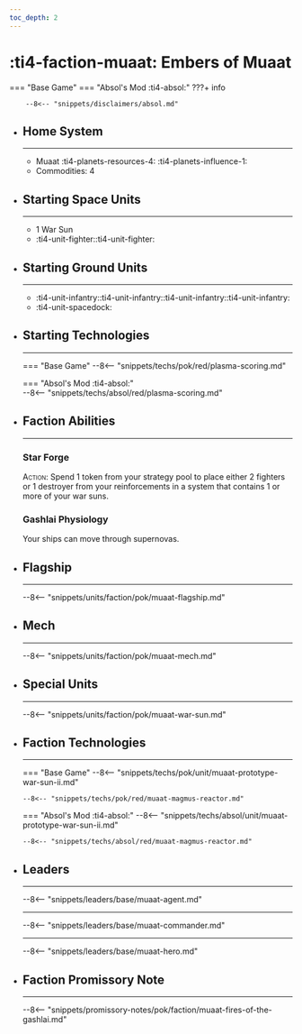 ```yaml
---
toc_depth: 2
---
```


# :ti4-faction-muaat: Embers of Muaat
=== "Base Game"
=== "Absol's Mod :ti4-absol:" 
    ???+ info

        --8<-- "snippets/disclaimers/absol.md"

<div class="grid cards" markdown>

-   ## __Home System__

    ---

    * Muaat :ti4-planets-resources-4: :ti4-planets-influence-1:
    * Commodities: 4

</div>

<div class="grid cards" markdown>

-   ## __Starting Space Units__

    ---

    * 1 War Sun
    * :ti4-unit-fighter::ti4-unit-fighter:

-   ## __Starting Ground Units__

    ---

    * :ti4-unit-infantry::ti4-unit-infantry::ti4-unit-infantry::ti4-unit-infantry:
    * :ti4-unit-spacedock:

-   ## __Starting Technologies__

    ---
    === "Base Game"
        --8<-- "snippets/techs/pok/red/plasma-scoring.md"

    === "Absol's Mod :ti4-absol:"  
        --8<-- "snippets/techs/absol/red/plasma-scoring.md"

-   ## __Faction Abilities__

    ---
    ### **Star Forge**
    
    <span style="font-variant:small-caps;">Action</span>: Spend 1 token from your strategy pool to place either 2 fighters or 1 destroyer from your reinforcements in a system that contains 1 or more of your war suns.

    ### **Gashlai Physiology**

    Your ships can move through supernovas.

-   ## __Flagship__

    ---
    --8<-- "snippets/units/faction/pok/muaat-flagship.md"

-   ## __Mech__

    ---
    --8<-- "snippets/units/faction/pok/muaat-mech.md"

</div>

<div class="grid cards" markdown>

-   ## __Special Units__

    ---
    --8<-- "snippets/units/faction/pok/muaat-war-sun.md"

</div>

<div class="grid cards" markdown>

-   ## __Faction Technologies__

    ---
    === "Base Game"
        --8<-- "snippets/techs/pok/unit/muaat-prototype-war-sun-ii.md"

        --8<-- "snippets/techs/pok/red/muaat-magmus-reactor.md"

    === "Absol's Mod :ti4-absol:"
        --8<-- "snippets/techs/absol/unit/muaat-prototype-war-sun-ii.md"

        --8<-- "snippets/techs/absol/red/muaat-magmus-reactor.md"

-   ## __Leaders__

    ---
    
    --8<-- "snippets/leaders/base/muaat-agent.md"

    ---

    --8<-- "snippets/leaders/base/muaat-commander.md"

    ---

    --8<-- "snippets/leaders/base/muaat-hero.md"

-   ## __Faction Promissory Note__

    ---
    --8<-- "snippets/promissory-notes/pok/faction/muaat-fires-of-the-gashlai.md"

</div>